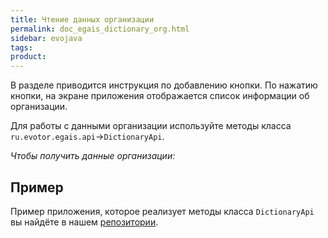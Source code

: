 ```yaml
---
title: Чтение данных организации
permalink: doc_egais_dictionary_org.html
sidebar: evojava
tags:
product:
---
```


В разделе приводится инструкция по добавлению кнопки. По нажатию кнопки, на экране приложения отображается список информации об организации.

Для работы с данными организации используйте методы класса `ru.evotor.egais.api`→`DictionaryApi`.

*Чтобы получить данные организации:*


## Пример

Пример приложения, которое реализует методы класса `DictionaryApi` вы найдёте в нашем [репозитории](https://github.com/Lytkini/EgaisAPIOrgExample).
